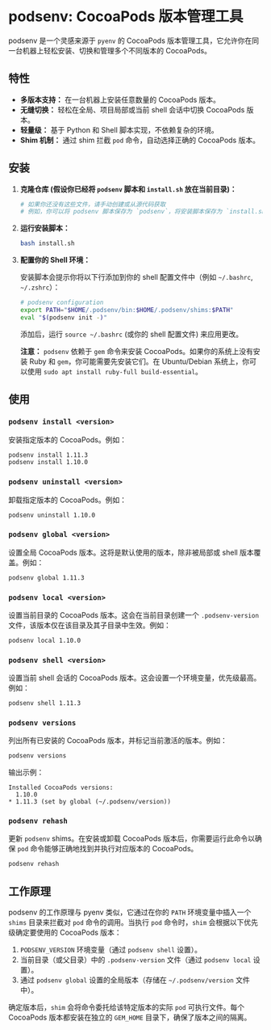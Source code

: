 # podsenv: CocoaPods 版本管理工具

podsenv 是一个灵感来源于 `pyenv` 的 CocoaPods 版本管理工具，它允许你在同一台机器上轻松安装、切换和管理多个不同版本的 CocoaPods。

## 特性

*   **多版本支持：** 在一台机器上安装任意数量的 CocoaPods 版本。
*   **无缝切换：** 轻松在全局、项目局部或当前 shell 会话中切换 CocoaPods 版本。
*   **轻量级：** 基于 Python 和 Shell 脚本实现，不依赖复杂的环境。
*   **Shim 机制：** 通过 shim 拦截 `pod` 命令，自动选择正确的 CocoaPods 版本。

## 安装

1.  **克隆仓库 (假设你已经将 `podsenv` 脚本和 `install.sh` 放在当前目录)：**

    ```bash
    # 如果你还没有这些文件，请手动创建或从源代码获取
    # 例如，你可以将 podsenv 脚本保存为 `podsenv`，将安装脚本保存为 `install.sh`
    ```

2.  **运行安装脚本：**

    ```bash
    bash install.sh
    ```

3.  **配置你的 Shell 环境：**

    安装脚本会提示你将以下行添加到你的 shell 配置文件中（例如 `~/.bashrc`, `~/.zshrc`）：

    ```bash
    # podsenv configuration
    export PATH="$HOME/.podsenv/bin:$HOME/.podsenv/shims:$PATH"
    eval "$(podsenv init -)"
    ```

    添加后，运行 `source ~/.bashrc` (或你的 shell 配置文件) 来应用更改。

    **注意：** `podsenv` 依赖于 `gem` 命令来安装 CocoaPods。如果你的系统上没有安装 Ruby 和 `gem`，你可能需要先安装它们。在 Ubuntu/Debian 系统上，你可以使用 `sudo apt install ruby-full build-essential`。

## 使用

### `podsenv install <version>`

安装指定版本的 CocoaPods。例如：

```bash
podsenv install 1.11.3
podsenv install 1.10.0
```

### `podsenv uninstall <version>`

卸载指定版本的 CocoaPods。例如：

```bash
podsenv uninstall 1.10.0
```

### `podsenv global <version>`

设置全局 CocoaPods 版本。这将是默认使用的版本，除非被局部或 shell 版本覆盖。例如：

```bash
podsenv global 1.11.3
```

### `podsenv local <version>`

设置当前目录的 CocoaPods 版本。这会在当前目录创建一个 `.podsenv-version` 文件，该版本仅在该目录及其子目录中生效。例如：

```bash
podsenv local 1.10.0
```

### `podsenv shell <version>`

设置当前 shell 会话的 CocoaPods 版本。这会设置一个环境变量，优先级最高。例如：

```bash
podsenv shell 1.11.3
```

### `podsenv versions`

列出所有已安装的 CocoaPods 版本，并标记当前激活的版本。例如：

```bash
podsenv versions
```

输出示例：

```
Installed CocoaPods versions:
  1.10.0
* 1.11.3 (set by global (~/.podsenv/version))
```

### `podsenv rehash`

更新 `podsenv` shims。在安装或卸载 CocoaPods 版本后，你需要运行此命令以确保 `pod` 命令能够正确地找到并执行对应版本的 CocoaPods。

```bash
podsenv rehash
```

## 工作原理

podsenv 的工作原理与 pyenv 类似，它通过在你的 `PATH` 环境变量中插入一个 `shims` 目录来拦截对 `pod` 命令的调用。当执行 `pod` 命令时，`shim` 会根据以下优先级确定要使用的 CocoaPods 版本：

1.  `PODSENV_VERSION` 环境变量（通过 `podsenv shell` 设置）。
2.  当前目录（或父目录）中的 `.podsenv-version` 文件（通过 `podsenv local` 设置）。
3.  通过 `podsenv global` 设置的全局版本（存储在 `~/.podsenv/version` 文件中）。

确定版本后，`shim` 会将命令委托给该特定版本的实际 `pod` 可执行文件。每个 CocoaPods 版本都安装在独立的 `GEM_HOME` 目录下，确保了版本之间的隔离。

